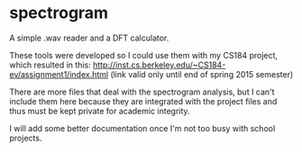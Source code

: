 # spectrogram
A simple .wav reader and a DFT calculator.

These tools were developed so I could use them with my CS184 project, which resulted in this:
http://inst.cs.berkeley.edu/~CS184-ev/assignment1/index.html (link valid only until end of spring 2015 semester)

There are more files that deal with the spectrogram analysis, but I can't include them here because they are integrated with the project files and thus must be kept private for academic integrity.

I will add some better documentation once I'm not too busy with school projects.
